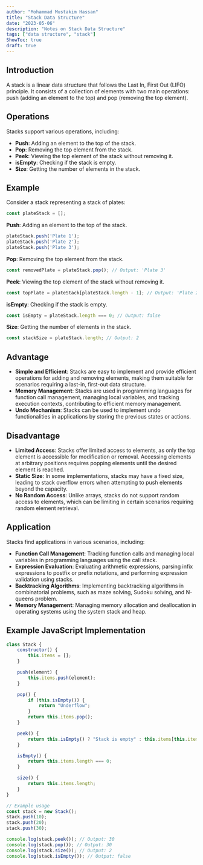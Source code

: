 ```yaml
---
author: "Mohammad Mustakim Hassan"
title: "Stack Data Structure"
date: "2023-05-06"
description: "Notes on Stack Data Structure"
tags: ["data structure", "stack"]
ShowToc: true
draft: true
---
```


## Introduction
A stack is a linear data structure that follows the Last In, First Out (LIFO) principle. It consists of a collection of elements with two main operations: push (adding an element to the top) and pop (removing the top element).

## Operations
Stacks support various operations, including:
- **Push**: Adding an element to the top of the stack.
- **Pop**: Removing the top element from the stack.
- **Peek**: Viewing the top element of the stack without removing it.
- **isEmpty**: Checking if the stack is empty.
- **Size**: Getting the number of elements in the stack.

## Example
Consider a stack representing a stack of plates:
```javascript
const plateStack = [];
```

**Push**: Adding an element to the top of the stack.
```javascript
plateStack.push('Plate 1');
plateStack.push('Plate 2');
plateStack.push('Plate 3');
```

**Pop**: Removing the top element from the stack.
```javascript
const removedPlate = plateStack.pop(); // Output: 'Plate 3'
```

**Peek**: Viewing the top element of the stack without removing it.
```javascript
const topPlate = plateStack[plateStack.length - 1]; // Output: 'Plate 2'
```

**isEmpty**: Checking if the stack is empty.
```javascript
const isEmpty = plateStack.length === 0; // Output: false
```

**Size**: Getting the number of elements in the stack.
```javascript
const stackSize = plateStack.length; // Output: 2
```

## Advantage
- **Simple and Efficient**: Stacks are easy to implement and provide efficient operations for adding and removing elements, making them suitable for scenarios requiring a last-in, first-out data structure.
- **Memory Management**: Stacks are used in programming languages for function call management, managing local variables, and tracking execution contexts, contributing to efficient memory management.
- **Undo Mechanism**: Stacks can be used to implement undo functionalities in applications by storing the previous states or actions.

## Disadvantage
- **Limited Access**: Stacks offer limited access to elements, as only the top element is accessible for modification or removal. Accessing elements at arbitrary positions requires popping elements until the desired element is reached.
- **Static Size**: In some implementations, stacks may have a fixed size, leading to stack overflow errors when attempting to push elements beyond the capacity.
- **No Random Access**: Unlike arrays, stacks do not support random access to elements, which can be limiting in certain scenarios requiring random element retrieval.

## Application
Stacks find applications in various scenarios, including:
- **Function Call Management**: Tracking function calls and managing local variables in programming languages using the call stack.
- **Expression Evaluation**: Evaluating arithmetic expressions, parsing infix expressions to postfix or prefix notations, and performing expression validation using stacks.
- **Backtracking Algorithms**: Implementing backtracking algorithms in combinatorial problems, such as maze solving, Sudoku solving, and N-queens problem.
- **Memory Management**: Managing memory allocation and deallocation in operating systems using the system stack and heap.

## Example JavaScript Implementation
```javascript
class Stack {
    constructor() {
        this.items = [];
    }

    push(element) {
        this.items.push(element);
    }

    pop() {
        if (this.isEmpty()) {
            return "Underflow";
        }
        return this.items.pop();
    }

    peek() {
        return this.isEmpty() ? "Stack is empty" : this.items[this.items.length - 1];
    }

    isEmpty() {
        return this.items.length === 0;
    }

    size() {
        return this.items.length;
    }
}

// Example usage
const stack = new Stack();
stack.push(10);
stack.push(20);
stack.push(30);

console.log(stack.peek()); // Output: 30
console.log(stack.pop()); // Output: 30
console.log(stack.size()); // Output: 2
console.log(stack.isEmpty()); // Output: false
```

